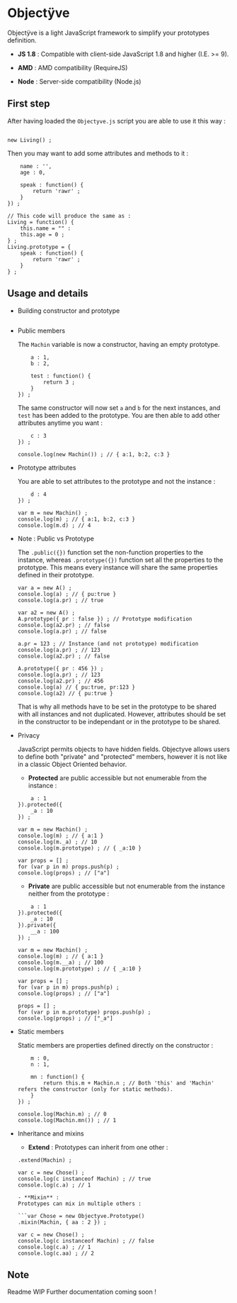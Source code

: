 
# Objectÿve

Objectÿve is a light JavaScript framework to simplify your prototypes definition.

* **JS 1.8** : Compatible with client-side JavaScript 1.8 and higher (I.E. >= 9).

* **AMD** : AMD compatibility (RequireJS)

* **Node** : Server-side compatibility (Node.js)

## First step

After having loaded the `Objectyve.js` script you are able to use it this way :

```var Living = new Objectyve.Prototype() ;

new Living() ;
```

Then you may want to add some attributes and methods to it :

```Living.public({
    name : '',
    age : 0,

    speak : function() {
        return 'rawr' ;
    }
}) ;

// This code will produce the same as :
Living = function() {
    this.name = "" :
    this.age = 0 ;
} ;
Living.prototype = {
    speak : function() {
        return 'rawr' ;
    }
} ;
```

## Usage and details

* Building constructor and prototype

    ```var Machin = new Objectyve.Prototype() ;
    ```
* Public members

    The `Machin` variable is now a constructor, having an empty prototype.

    ```Machin.public({
        a : 1,
        b : 2,

        test : function() {
            return 3 ;
        }
    }) ;
    ```

    The same constructor will now set `a` and `b` for the next instances, and `test` has been added to the prototype.
    You are then able to add other attributes anytime you want :

    ```Machin.public({
        c : 3
    }) ;

    console.log(new Machin()) ; // { a:1, b:2, c:3 }
    ```

* Prototype attributes

    You are able to set attributes to the prototype and not the instance :
    ```Machin.prototype({
        d : 4
    }) ;

    var m = new Machin() ;
    console.log(m) ; // { a:1, b:2, c:3 }
    console.log(m.d) ; // 4
    ```

* Note : Public vs Prototype

    The `.public({})` function set the non-function properties to the instance, whereas `.prototype({})` function set all the properties to the prototype. This means every instance will share the same properties defined in their prototype.

    ```A.public({ pu : true }).prototype({ pr : true }) ;
    var a = new A() ;
    console.log(a) ; // { pu:true }
    console.log(a.pr) ; // true
    
    var a2 = new A() ;
    A.prototype({ pr : false }) ; // Prototype modification
    console.log(a2.pr) ; // false
    console.log(a.pr) ; // false
    
    a.pr = 123 ; // Instance (and not prototype) modification
    console.log(a.pr) ; // 123
    console.log(a2.pr) ; // false

    A.prototype({ pr : 456 }) ;
    console.log(a.pr) ; // 123
    console.log(a2.pr) ; // 456
    console.log(a) // { pu:true, pr:123 }
    console.log(a2) // { pu:true }
    ```

    That is why all methods have to be set in the prototype to be shared with all instances and not duplicated. However, attributes should be set in the constructor to be independant or in the prototype to be shared.

* Privacy

    JavaScript permits objects to have hidden fields. Objectyve allows users to define both "private" and "protected" members, however it is not like in a classic Object Oriented behavior.

    - **Protected** are public accessible but not enumerable from the instance :
    ```Machin.public({
        a : 1
    }).protected({
        _a : 10
    }) ;
    
    var m = new Machin() ;
    console.log(m) ; // { a:1 }
    console.log(m._a) ; // 10
    console.log(m.prototype) ; // { _a:10 }

    var props = [] ;
    for (var p in m) props.push(p) ;
    console.log(props) ; // ["a"]
    ```

    - **Private** are public accessible but not enumerable from the instance neither from the prototype :
    ```Machin.public({
        a : 1
    }).protected({
        _a : 10
    }).private({
        __a : 100
    }) ;
    
    var m = new Machin() ;
    console.log(m) ; // { a:1 }
    console.log(m.__a) ; // 100
    console.log(m.prototype) ; // { _a:10 }

    var props = [] ;
    for (var p in m) props.push(p) ;
    console.log(props) ; // ["a"]

    props = [] ;
    for (var p in m.prototype) props.push(p) ;
    console.log(props) ; // ["_a"]
    ```

* Static members

    Static members are properties defined directly on the constructor :

    ```Machin.static({
        m : 0,
        n : 1,

        mn : function() {
            return this.m + Machin.n ; // Both 'this' and 'Machin' refers the constructor (only for static methods).
        }
    }) ;

    console.log(Machin.m) ; // 0
    console.log(Machin.mn()) ; // 1
    ```

* Inheritance and mixins

    - **Extend** :
    Prototypes can inherit from one other :

    ```var Chose = new Objectyve.Prototype()
    .extend(Machin) ;

    var c = new Chose() ;
    console.log(c instanceof Machin) ; // true
    console.log(c.a) ; // 1

    - **Mixin** :
    Prototypes can mix in multiple others :

    ```var Chose = new Objectyve.Prototype()
    .mixin(Machin, { aa : 2 }) ;

    var c = new Chose() ;
    console.log(c instanceof Machin) ; // false
    console.log(c.a) ; // 1
    console.log(c.aa) ; // 2
    ```

## Note

Readme WIP
Further documentation coming soon !
